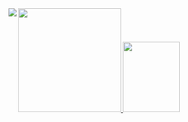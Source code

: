 <a href="https://github.com/anuraghazra/github-readme-stats">
  <img align="left" src="https://github-readme-stats.vercel.app/api?username=ParanoidAndroid19&count_private=true&show_icons=true&hide=stars&include_all_commits=true&hide_rank=true" />
</a>
<a href="http://ionicabizau.github.io/github-profile-languages/?user=ParanoidAndroid19">
  <img width="203" height="204" src="https://user-images.githubusercontent.com/30766392/90114065-d43b8400-dd6f-11ea-9661-2f5924fde5c5.png" />
</a>
<a href="http://ionicabizau.github.io/github-profile-languages/?user=ParanoidAndroid19">
  <img width="112" height="138" src="https://user-images.githubusercontent.com/30766392/90114079-d867a180-dd6f-11ea-937a-b4f9137044d7.png" />
</a>

<!--
[![Source's github stats](https://github-readme-stats.vercel.app/api?username=ParanoidAndroid19&count_private=true&show_icons=true&hide=stars&include_all_commits=true&hide_rank=true)](https://github.com/anuraghazra/github-readme-stats)
[![Top Langs](https://github-readme-stats.vercel.app/api/top-langs/?username=ParanoidAndroid19&layout=compact&hide=swift)](https://github.com/anuraghazra/github-readme-stats)
-->

<!--
<br/>
Languages and Tools:
<br/>
<p align="center"><img src="https://devicons.github.io/devicon/devicon.git/icons/android/android-original-wordmark.svg" alt="android" width="40" height="40"/> 
<img src="https://devicons.github.io/devicon/devicon.git/icons/css3/css3-original-wordmark.svg" alt="css3" width="40" height="40"/> 
  <img src="https://devicons.github.io/devicon/devicon.git/icons/express/express-original-wordmark.svg" alt="express" width="40" height="40"/> 
  <img src="https://devicons.github.io/devicon/devicon.git/icons/html5/html5-original-wordmark.svg" alt="html5" width="40" height="40"/> 
  <img src="https://devicons.github.io/devicon/devicon.git/icons/java/java-original-wordmark.svg" alt="java" width="40" height="40"/> 
  <img src="https://devicons.github.io/devicon/devicon.git/icons/javascript/javascript-original.svg" alt="javascript" width="40" height="40"/> 
  <img src="https://devicons.github.io/devicon/devicon.git/icons/mongodb/mongodb-original-wordmark.svg" alt="mongodb" width="40" height="40"/> 
  <img src="https://devicons.github.io/devicon/devicon.git/icons/mysql/mysql-original-wordmark.svg" alt="mysql" width="40" height="40"/> 
  <img src="https://devicons.github.io/devicon/devicon.git/icons/nodejs/nodejs-original-wordmark.svg" alt="nodejs" width="40" height="40"/> 
  <img src="https://devicons.github.io/devicon/devicon.git/icons/python/python-original.svg" alt="python" width="40" height="40"/>
  <img src="https://devicons.github.io/devicon/devicon.git/icons/react/react-original-wordmark.svg" alt="react" width="40" height="40"/> 
  <img src="https://www.vectorlogo.zone/logos/tensorflow/tensorflow-icon.svg" alt="tensorflow" width="40" height="40"/></p>
-->

<!--START_SECTION:waka-->
<!--END_SECTION:waka-->
